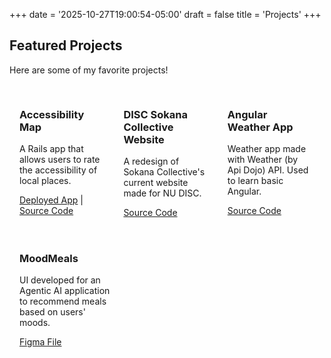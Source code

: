 +++
date = '2025-10-27T19:00:54-05:00'
draft = false
title = 'Projects'
+++

<style>
body {
  background: url('/businesscard/BluePastelSky.jpg') center/cover no-repeat fixed;
  position: relative;
}

body::before {
  content: "";
  position: fixed;
  inset: 0;
  background: rgba(255, 255, 255, 0.7);
  z-index: -1;
}
</style>

## Featured Projects
Here are some of my favorite projects!

<div class="projects-container" style="display: flex; flex-direction: row; justify-content: space-between; width: 52vw; ">

  <div class="project-card" style="padding: 16px; width: 30%;">
    <h3>Accessibility Map</h3>
    <p>A Rails app that allows users to rate the accessibility of local places.</p>
    <a href="https://project-accessibility-map-50cd81ed0a73.herokuapp.com/" target="_blank">Deployed App</a> |
    <a href="https://github.com/NU-CS-Software-Studio-Fall-25/project-accessibility-map" target="_blank">Source Code</a>
  </div>  

  <div class="project-card" style="padding: 16px; width: 30%;">
    <h3>DISC Sokana Collective Website</h3>
    <p>A redesign of Sokana Collective's current website made for NU DISC.</p>
    <a href="https://github.com/disc-sweb/frontend" target="_blank">Source Code</a>
  </div>

  <div class="project-card" style="padding: 16px; width: 30%;">
    <h3>Angular Weather App</h3>
    <p>Weather app made with Weather (by Api Dojo) API. Used to learn basic Angular.</p>
    <a href="https://github.com/ysilksa/angular-weatherapp" target="_blank">Source Code</a>
  </div>

</div>

<div class="projects-container" style="display: flex; flex-direction: row; justify-content: space-between; width: 52vw; ">
  
  <div class="project-card" style="padding: 16px; width: 30%;">
    <h3>MoodMeals</h3>
    <p>UI developed for an Agentic AI application to recommend meals based on users' moods.</p>
    <a href="https://www.figma.com/design/imzRtPKvEhazSUgy3Evc2f/MoodMeals?node-id=1-6&t=nllMtfQdzPEayIZy-1" target="_blank">Figma File</a>
  </div>

</div>